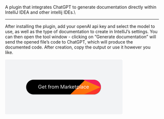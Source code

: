 A plugin that integrates ChatGPT to generate documentation directly within IntelliJ IDEA and other intellij IDEs.\

---


After installing the plugin, add your openAI api key and select the model to use, as well as the type of documentation to create in IntelliJ’s settings. You can then open the tool window - clicking on “Generate documentation” will send the opened file’s code to ChatGPT, which will produce the documented code. After creation, copy the output or use it however you like.


[![img.png](img.png)](https://plugins.jetbrains.com/plugin/25426-docs-creator/)